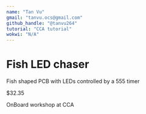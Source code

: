 ```yaml
---
name: "Tan Vu"
gmail: "tanvu.ocs@gmail.com"
github_handle: "@tanvu264"
tutorial: "CCA tutorial"
wokwi: "N/A"
---
```


# Fish LED chaser

<!-- Describe your board in 2-3 sentences. What are you making? What will it do? -->
Fish shaped PCB with LEDs controlled by a 555 timer

<!-- How much is it going to cost? -->
$32.35

<!-- Tell us a little bit about your design process. What were some challenges? What helped? ***Totally optional*** -->
OnBoard workshop at CCA
